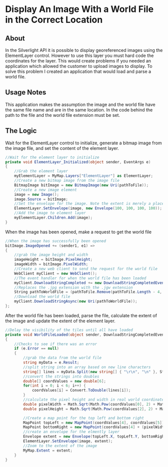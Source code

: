 # Display An Image With a World File in the Correct Location
## About
In the Silverlight API it is possible to display georeferenced images using the ElementLayer control. However to use this layer you must hard code the coordinates for the layer. This would create problems if you needed an application which allowed the customer to upload images to display. To solve this problem I created an application that would load and parse a world file.
## Usage Notes
This application makes the assumption the image and the world file have the same file name and are in the same location. In the code behind the path to the file and the world file extension must be set.
## The Logic
Wait for the ElementLayer control to initialize, generate a bitmap image from the image file, and set the content of the element layer.
```C#
//Wait for the element layer to initialize
private void ElementLayer_Initialized(object sender, EventArgs e)
{
    //Grab the element layer
    myElementLayer = MyMap.Layers["ElementLayer"] as ElementLayer;
    //Create a new bitmap image from the image file
    BitmapImage bitImage = new BitmapImage(new Uri(pathToFile));
    //Create a new image element
    image = new Image();
    image.Source = bitImage;
    //Set the envelope for the image. Note the extent is merely a placeholder, we will replace it in a momment.
    ElementLayer.SetEnvelope(image, new Envelope(100, 100, 100, 100));
    //Add the image to element layer
    myElementLayer.Children.Add(image);
}

```
When the image has been opened, make a request to get the world file
```C#
//When the image has successfully been opened
bitImage.ImageOpened += (sender1, e1) =>
{
    //grab the image height and width
    imageHeight = bitImage.PixelHeight;
    imageWidth = bitImage.PixelWidth;
    //Create a new web client to send the request for the world file
    WebClient myClient = new WebClient();
    //The event handler for when the world file has been loaded
    myClient.DownloadStringCompleted += new DownloadStringCompletedEventHandler(WorldFileLoaded);
    //Replaces the .jpg extension with the .jgw extension
    String pathToWorldFile = (pathToFile.Remove(pathToFile.Length - 4, 4)) + worldFileExtention;
    //Download the world file
    myClient.DownloadStringAsync(new Uri(pathToWorldFile));
};
```
After the world file has been loaded, parse the file, calculate the extent of the image and update the extent of the element layer.
```C#
//Delay the visibility of the tiles until all have loaded
private void WorldFileLoaded(object sender, DownloadStringCompletedEventArgs e)
{
    //Checks to see if there was an error
    if (e.Error == null)
    {
        //grab the data from the world file
        string myData = e.Result;
        //split string into an array based on new line characters
        string[] lines = myData.Split(new string[] { "\r\n", "\n" }, StringSplitOptions.RemoveEmptyEntries);
        //convert the strings into doubles
        double[] coordValues = new double[6];
        for(int i = 0; i < 6; i++) {
            coordValues[i] = Convert.ToDouble(lines[i]);
        }
        //calculate the pixel height and width in real world coordinates
        double pixelWidth = Math.Sqrt(Math.Pow(coordValues[0], 2) + Math.Pow(coordValues[1], 2));
        double pixelHeight = Math.Sqrt(Math.Pow(coordValues[2], 2) + Math.Pow(coordValues[3], 2));

        //Create a map point for the top left and bottom right
        MapPoint topLeft = new MapPoint(coordValues[4], coordValues[5]);
        MapPoint bottomRight = new MapPoint(coordValues[4] + (pixelWidth * imageWidth), coordValues[5] + (pixelHeight * imageHeight));
        //create an envelope for the elmently layer
        Envelope extent = new Envelope(topLeft.X, topLeft.Y, bottomRight.X, bottomRight.Y);
        ElementLayer.SetEnvelope(image, extent);
        //Zoom to the extent of the image
        MyMap.Extent = extent;
    }
}
```